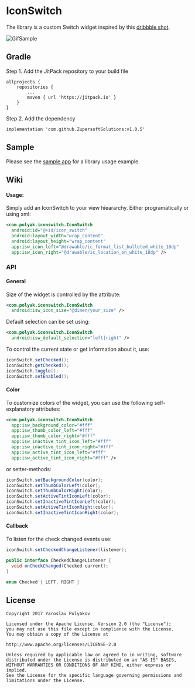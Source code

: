 # IconSwitch

The library is a custom Switch widget inspired by this [dribbble shot](https://dribbble.com/shots/2978168-Map-to-list-view). 

![GifSample](https://github.com/polyak01/IconSwitch/blob/master/data/3J8gYHy.gif)

## Gradle
Step 1. Add the JitPack repository to your build file
```
allprojects {
    repositories {
        ...
        maven { url 'https://jitpack.io' }
    }
}
```

Step 2. Add the dependency
```
implementation 'com.github.ZupersoftSolutions:v1.0.5'
```
## Sample
Please see the [sample app](sample/src/main) for a library usage example.

## Wiki
#### Usage:
Simply add an IconSwitch to your view hieararchy. Either programatically or using xml:
```xml
<com.polyak.iconswitch.IconSwitch
  android:id="@+id/icon_switch"
  android:layout_width="wrap_content"
  android:layout_height="wrap_content"
  app:isw_icon_left="@drawable/ic_format_list_bulleted_white_18dp"
  app:isw_icon_right="@drawable/ic_location_on_white_18dp" />
```

### API
#### General
Size of the widget is controlled by the attribute:
```xml
<com.polyak.iconswitch.IconSwitch
  android:isw_icon_size="@dimen/your_size" />
```
Default selection can be set using:
```xml
<com.polyak.iconswitch.IconSwitch
  android:isw_default_selection="left|right" />
```
To control the current state or get information about it, use:
```java
iconSwitch.setChecked();
iconSwitch.getChecked();
iconSwitch.toggle();
iconSwitch.setEnabled();
```

#### Color
To customize colors of the widget, you can use the following self-explanatory attributes:
```xml
<com.polyak.iconswitch.IconSwitch
  app:isw_background_color="#fff"
  app:isw_thumb_color_left="#fff"
  app:isw_thumb_color_right="#fff"
  app:isw_inactive_tint_icon_left="#fff"
  app:isw_inactive_tint_icon_right="#fff"
  app:isw_active_tint_icon_left="#fff"
  app:isw_active_tint_icon_right="#fff" />
```
or setter-methods:
```java
iconSwitch.setBackgroundColor(color);
iconSwitch.setThumbColorLeft(color);
iconSwitch.setThumbColorRight(color);
iconSwitch.setActiveTintIconLeft(color);
iconSwitch.setInactiveTintIconLeft(color);
iconSwitch.setActiveTintIconRight(color);
iconSwitch.setInactiveTintIconRight(color);
```

#### Callback
To listen for the check changed events use:
```java
iconSwitch.setCheckedChangeListener(listener);

public interface CheckedChangeListener {
  void onCheckChanged(Checked current);
}

enum Checked { LEFT, RIGHT }
```

## License
```
Copyright 2017 Yaroslav Polyakov

Licensed under the Apache License, Version 2.0 (the "License");
you may not use this file except in compliance with the License.
You may obtain a copy of the License at

http://www.apache.org/licenses/LICENSE-2.0

Unless required by applicable law or agreed to in writing, software
distributed under the License is distributed on an "AS IS" BASIS,
WITHOUT WARRANTIES OR CONDITIONS OF ANY KIND, either express or implied.
See the License for the specific language governing permissions and
limitations under the License.
```
